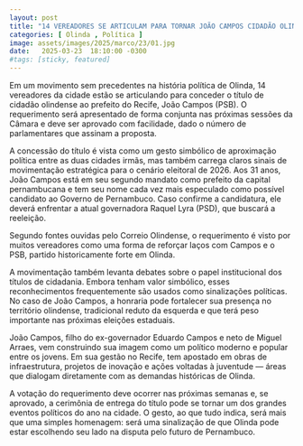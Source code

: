```yaml
---
layout: post
title: "14 VEREADORES SE ARTICULAM PARA TORNAR JOÃO CAMPOS CIDADÃO OLINDENSE"
categories: [ Olinda , Política ]
image: assets/images/2025/marco/23/01.jpg
date:   2025-03-23  18:10:00 -0300
#tags: [sticky, featured]
---
```

Em um movimento sem precedentes na história política de Olinda, 14 vereadores da cidade estão se articulando para conceder o título de cidadão olindense ao prefeito do Recife, João Campos (PSB). O requerimento será apresentado de forma conjunta nas próximas sessões da Câmara e deve ser aprovado com facilidade, dado o número de parlamentares que assinam a proposta.

A concessão do título é vista como um gesto simbólico de aproximação política entre as duas cidades irmãs, mas também carrega claros sinais de movimentação estratégica para o cenário eleitoral de 2026. Aos 31 anos, João Campos está em seu segundo mandato como prefeito da capital pernambucana e tem seu nome cada vez mais especulado como possível candidato ao Governo de Pernambuco. Caso confirme a candidatura, ele deverá enfrentar a atual governadora Raquel Lyra (PSD), que buscará a reeleição.

Segundo fontes ouvidas pelo Correio Olindense, o requerimento é visto por muitos vereadores como uma forma de reforçar laços com Campos e o PSB, partido historicamente forte em Olinda.

A movimentação também levanta debates sobre o papel institucional dos títulos de cidadania. Embora tenham valor simbólico, esses reconhecimentos frequentemente são usados como sinalizações políticas. No caso de João Campos, a honraria pode fortalecer sua presença no território olindense, tradicional reduto da esquerda e que terá peso importante nas próximas eleições estaduais.

João Campos, filho do ex-governador Eduardo Campos e neto de Miguel Arraes, vem construindo sua imagem como um político moderno e popular entre os jovens. Em sua gestão no Recife, tem apostado em obras de infraestrutura, projetos de inovação e ações voltadas à juventude — áreas que dialogam diretamente com as demandas históricas de Olinda.

A votação do requerimento deve ocorrer nas próximas semanas e, se aprovado, a cerimônia de entrega do título pode se tornar um dos grandes eventos políticos do ano na cidade. O gesto, ao que tudo indica, será mais que uma simples homenagem: será uma sinalização de que Olinda pode estar escolhendo seu lado na disputa pelo futuro de Pernambuco.